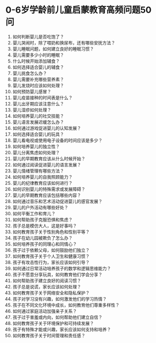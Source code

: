 # 0-6岁学龄前儿童启蒙教育高频问题50问

1. 如何判断婴儿是否吃饱了？
2. 婴儿哭闹时，除了喂奶和换尿布，还有哪些安抚方法？
3. 婴儿睡眠问题，如何建立良好的睡眠习惯？
4. 婴儿需要多少小时的睡眠？
5. 什么时候开始添加辅食？
6. 如何选择适合婴儿的辅食？
7. 婴儿挑食怎么办？
8. 婴儿需要补充哪些营养素？
9. 婴儿发烧时应该如何处理？
10. 如何预防婴儿感冒？
11. 婴儿疫苗接种的时间表是什么？
12. 婴儿出牙期应该注意什么？
13. 婴儿湿疹如何处理？
14. 如何培养婴儿的社交技能？
15. 婴儿语言发展迟缓怎么办？
16. 如何通过游戏促进婴儿的认知发展？
17. 如何选择适合婴儿的玩具？
18. 婴儿看电视或使用电子设备的时间应该是多少？
19. 如何培养婴儿的独立性？
20. 婴儿分离焦虑如何处理？
21. 婴儿的早期教育应该从什么时候开始？
22. 如何通过阅读促进婴儿的语言发展？
23. 婴儿情绪管理有哪些方法？
24. 如何培养婴儿的自我照顾能力？
25. 婴儿的纪律教育应该如何进行？
26. 如何识别婴儿的特殊需求或发展障碍？
27. 婴儿的早期教育应该包括哪些内容？
28. 如何通过音乐和艺术活动促进婴儿的感官发展？
29. 婴儿的户外活动有哪些好处？
30. 如何平衡工作和育儿？
31. 如何帮助孩子克服恐惧和焦虑？
32. 孩子总是模仿大人，这是好事吗？
33. 如何教育孩子关于性别角色和性别平等？
34. 孩子在幼儿园被欺负了怎么办？
35. 如何培养孩子的同理心和同情心？
36. 孩子过于依赖父母，如何鼓励他们独立？
37. 如何教育孩子关于个人卫生和健康习惯？
38. 孩子有攻击性行为，家长应该如何引导？
39. 如何通过日常活动培养孩子的数学和逻辑思维能力？
40. 孩子不愿意分享玩具，如何教育他们学会分享？
41. 如何帮助孩子建立良好的阅读习惯？
42. 孩子总是说谎，家长应该如何处理？
43. 如何教育孩子关于网络安全和隐私保护？
44. 孩子对学习没有兴趣，如何激发他们的学习热情？
45. 孩子在不同文化环境中成长，如何教育他们尊重多样性？
46. 如何通过家庭活动加强亲子关系？
47. 孩子过于害羞或内向，如何帮助他们建立自信？
48. 如何教育孩子关于环境保护和可持续发展？
49. 孩子有特殊才能或兴趣，家长应该如何支持和培养？
50. 如何教育孩子关于时间管理和责任感？
